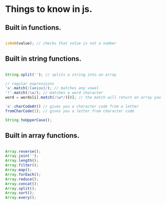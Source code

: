 # Things to know in js.

## Built in functions.
```javascript

isNaN(value); // checks that value is not a number

```

## Built in string functions.
```javascript

String.split(''); // splits a string into an array

// regular expressions
'a'.match(/[aeiou]/); // matches any vowel
'!'.match(/\w/); // matches a word character
word = words[i].match(/\w*/)[0]; // the match will return an array you can get the word and assign it to a variable by [] syntax.

'a'.charCodeAt() // gives you a character code from a letter
fromCharCode(1); // gives you a letter from character code

String.toUpperCase();


```

## Built in array functions.
```javascript

Array.reverse();
Array.join('');
Array.length();
Array.filter();
Array.map();
Array.forEach();
Array.reduce();
Array.concat();
Array.split();
Array.sort();
Array.every();


```
